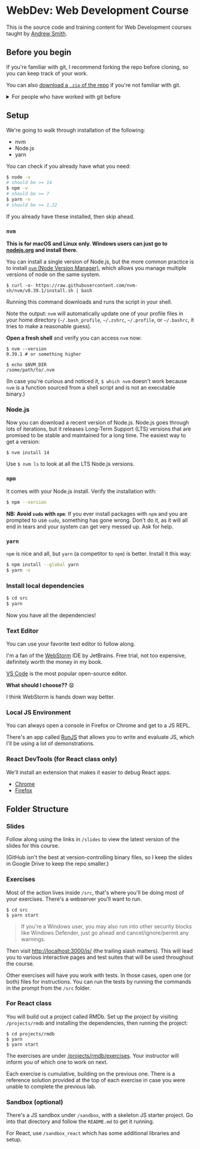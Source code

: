 # WebDev: Web Development Course

This is the source code and training content for Web Development courses taught by [Andrew Smith](https://github.com/andrewsouthpaw/).

## Before you begin

If you're familiar with git, I recommend forking the repo before cloning, so you can keep track of your work.

You can also [download a `.zip` of the repo](https://i.imgur.com/muHwvo2.png) if you're not familiar with git.

<details><summary>For people who have worked with git before</summary>

Start by forking and cloning the repo. If you don't clone the repo, then you won't be able to save your work on exercises to your own cloned repo. Choose to not fork at your own risk.

Once you've cloned the repo, set this repo as the `upstream`

```
$ git remote add upstream https://github.com/AndrewSouthpaw/webdev.git
```

When I update the repo and you want to pull the recent changes in upstream:

```
$ git checkout master
$ git pull upstream master
```

You're encouraged to work on a branch during the course, so you can easily re-play your changes on top of any updates I make by running a little helper script:

```
$ bin/branchupdate
``` 

</details>

## Setup

We're going to walk through installation of the following:

- nvm
- Node.js
- yarn

You can check if you already have what you need:

```bash
$ node -v
# should be >= 14
$ npm -v
# should be >= 7
$ yarn -v
# should be >= 1.22
```

If you already have these installed, then skip ahead.

### `nvm`

**This is for macOS and Linux only. Windows users can just go to [nodejs.org](https://nodejs.org) and install there.**

You can install a single version of Node.js, but the more common practice is to install [`nvm` (Node Version Manager)](https://github.com/nvm-sh/nvm), which allows you manage multiple versions of node on the same system.

```
$ curl -o- https://raw.githubusercontent.com/nvm-sh/nvm/v0.39.1/install.sh | bash
```

Running this command downloads and runs the script in your shell.

Note the output: `nvm` will automatically update one of your profile files in your home directory (`~/.bash_profile`, `~/.zshrc`, `~/.profile`, or `~/.bashrc`, it tries to make a reasonable guess).
 
**Open a fresh shell** and verify you can access `nvm` now:

```shell
$ nvm --version
0.39.1 # or something higher

$ echo $NVM_DIR
/some/path/to/.nvm
```

(In case you're curious and noticed it, `$ which nvm` doesn't work because `nvm` is a function sourced from a shell script and is not an executable binary.)

### Node.js

Now you can download a recent version of Node.js. Node.js goes through lots of iterations, but it releases Long-Term Support (LTS) versions that are promised to be stable and maintained for a long time. The easiest way to get a version:

```shell
$ nvm install 14
``` 

Use `$ nvm ls` to look at all the LTS Node.js versions.

### `npm`

It comes with your Node.js install. Verify the installation with:

```bash
$ npm --version
```

**NB: Avoid `sudo` with `npm`**: If you ever install packages with `npm` and you are prompted to use `sudo`, something has gone wrong. Don't do it, as it will all end in tears and your system can get very messed up. Ask for help.

### `yarn`

`npm` is nice and all, but `yarn` (a competitor to `npm`) is better. Install it this way:

```bash
$ npm install --global yarn
$ yarn -v
```

### Install local dependencies

```bash
$ cd src
$ yarn
```

Now you have all the dependencies!

### Text Editor

You can use your favorite text editor to follow along.

I'm a fan of the [WebStorm](https://www.jetbrains.com/webstorm/) IDE by JetBrains. Free trial, not too expensive, definitely worth the money in my book.

[VS Code](https://code.visualstudio.com/) is the most popular open-source editor.

**What should I choose??** 😧

I think WebStorm is hands down way better.

### Local JS Environment

You can always open a console in Firefox or Chrome and get to a JS REPL.

There's an app called [RunJS](https://runjs.dev/) that allows you to write and evaluate JS, which I'll be using a lot of demonstrations.

### React DevTools (for React class only)

We'll install an extension that makes it easier to debug React apps.

* [Chrome](https://chrome.google.com/webstore/detail/react-developer-tools/fmkadmapgofadopljbjfkapdkoienihi)
* [Firefox](https://addons.mozilla.org/en-US/firefox/addon/react-devtools/)

## Folder Structure

### Slides

Follow along using the links in `/slides` to view the latest version of the slides for this course.

(GitHub isn't the best at version-controlling binary files, so I keep the slides in Google Drive to keep the repo smaller.)

### Exercises

Most of the action lives inside `/src`, that's where you'll be doing most of your exercises. There's a webserver you'll want to run.

```shell
$ cd src
$ yarn start
```

> If you're a Windows user, you may also run into other security blocks like Windows Defender, just go ahead and cancel/ignore/permit any warnings.

Then visit <http://localhost:3000/js/> (the trailing slash matters). This will lead you to various interactive pages and test suites that will be used throughout the course.

Other exercises will have you work with tests. In those cases, open one (or both) files for instructions. You can run the tests by running the commands in the prompt from the `/src` folder.

### For React class

You will build out a project called RMDb. Set up the project by visiting `/projects/rmdb` and installing the dependencies, then running the project:

```shell
$ cd projects/rmdb
$ yarn
$ yarn start
```

The exercises are under [/projects/rmdb/exercises](/projects/rmdb/exercises). Your instructor will inform you of which one to work on next.

Each exercise is cumulative, building on the previous one. There is a reference solution provided at the top of each exercise in case you were unable to complete the previous lab.

### Sandbox (optional)

There's a JS sandbox under `/sandbox`, with a skeleton JS starter project. Go into that directory and follow the `README.md` to get it running.

For React, use `/sandbox_react` which has some additional libraries and setup.

